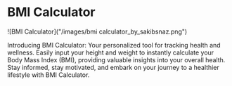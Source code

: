 # BMI Calculator

![BMI Calculator]("/images/bmi calculator_by_sakibsnaz.png")

Introducing BMI Calculator: Your personalized tool for tracking health and wellness. Easily input your height and weight to instantly calculate your Body Mass Index (BMI), providing valuable insights into your overall health. Stay informed, stay motivated, and embark on your journey to a healthier lifestyle with BMI Calculator.

